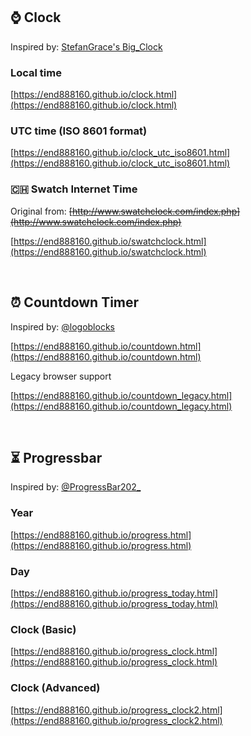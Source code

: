 ## ⌚️ Clock

Inspired by: [StefanGrace&#39;s Big_Clock](https://github.com/StefanGrace/Big_Clock)

### Local time

[https://end888160.github.io/clock.html](https://end888160.github.io/clock.html)

### UTC time (ISO 8601 format)

[https://end888160.github.io/clock_utc_iso8601.html](https://end888160.github.io/clock_utc_iso8601.html)

### 🇨🇭 Swatch Internet Time

Original from: ~~[http://www.swatchclock.com/index.php](http://www.swatchclock.com/index.php)~~

[https://end888160.github.io/swatchclock.html](https://end888160.github.io/swatchclock.html)

<br>

## ⏰ Countdown Timer

Inspired by: [@logoblocks](https://www.youtube.com/@logoblocks)

[https://end888160.github.io/countdown.html](https://end888160.github.io/countdown.html)

Legacy browser support

[https://end888160.github.io/countdown_legacy.html](https://end888160.github.io/countdown_legacy.html)

<br>

## ⏳ Progressbar

Inspired by: [@ProgressBar202&#95;](https://x.com/ProgressBar202_)

### Year

[https://end888160.github.io/progress.html](https://end888160.github.io/progress.html)

### Day

[https://end888160.github.io/progress_today.html](https://end888160.github.io/progress_today.html)

### Clock (Basic)

[https://end888160.github.io/progress_clock.html](https://end888160.github.io/progress_clock.html)

### Clock (Advanced)

[https://end888160.github.io/progress_clock2.html](https://end888160.github.io/progress_clock2.html)
